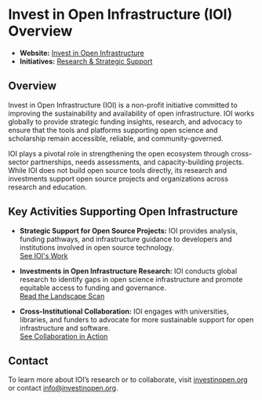 # Invest in Open Infrastructure (IOI) Overview

- **Website:** [Invest in Open Infrastructure](https://investinopen.org/)
- **Initiatives:** [Research & Strategic Support](https://investinopen.org/our-impact/)

## Overview

Invest in Open Infrastructure (IOI) is a non-profit initiative committed to improving the sustainability and availability of open infrastructure. IOI works globally to provide strategic funding insights, research, and advocacy to ensure that the tools and platforms supporting open science and scholarship remain accessible, reliable, and community-governed.

IOI plays a pivotal role in strengthening the open ecosystem through cross-sector partnerships, needs assessments, and capacity-building projects. While IOI does not build open source tools directly, its research and investments support open source projects and organizations across research and education.

## Key Activities Supporting Open Infrastructure

- **Strategic Support for Open Source Projects:** IOI provides analysis, funding pathways, and infrastructure guidance to developers and institutions involved in open source technology.  
  [See IOI's Work](https://investinopen.org/our-impact/)

- **Investments in Open Infrastructure Research:** IOI conducts global research to identify gaps in open science infrastructure and promote equitable access to funding and governance.  
  [Read the Landscape Scan](https://investinopen.org/research/)

- **Cross-Institutional Collaboration:** IOI engages with universities, libraries, and funders to advocate for more sustainable support for open infrastructure and software.  
  [See Collaboration in Action](https://investinopen.org/blog/invest-in-open-infrastructure-announces-2-7m-commitment-from-founding-group-for-the-ioi-fund-for-network-adoption)

## Contact

To learn more about IOI’s research or to collaborate, visit [investinopen.org](https://investinopen.org/) or contact [info@investinopen.org](mailto:info@investinopen.org).
